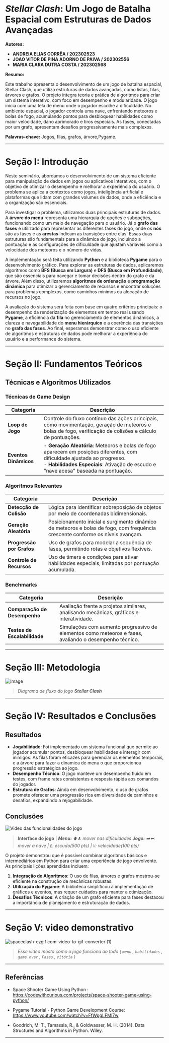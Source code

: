 # *Stellar Clash*: Um Jogo de Batalha Espacial com Estruturas de Dados Avançadas

**Autores:** 
- **ANDREIA ELIAS CORRÊA  /  202302523**
- **JOAO VITOR DE PINA ADORNO DE PAIVA /  202302556** 
- **MARIA CLARA DUTRA COSTA / 202302568**

**Resumo:**  

Este trabalho apresenta o desenvolvimento de um jogo de batalha espacial, Stellar Clash, que utiliza estruturas de dados avançadas, como listas, filas, árvores e grafos. O projeto integra teoria e prática de algoritmos para criar um sistema interativo, com foco em desempenho e modularidade. O jogo inicia com uma tela de menu onde o jogador escolhe a dificuldade. No ambiente espacial, o jogador controla uma nave, enfrentando meteoros e bolas de fogo, acumulando pontos para desbloquear habilidades como maior velocidade, dano aprimorado e tiros especiais. As fases, conectadas por um grafo, apresentam desafios progressivamente mais complexos. 

**Palavras-chave:** Jogos, filas, grafos, árvore,Pygame.

---

# **Seção I: Introdução**

   Neste seminário, abordamos o desenvolvimento de um sistema eficiente para manipulação de dados em jogos ou aplicativos interativos, com o objetivo de otimizar o desempenho e melhorar a experiência do usuário. O problema se aplica a contextos como jogos, inteligência artificial e plataformas que lidam com grandes volumes de dados, onde a eficiência e a organização são essenciais.
   
   Para investigar o problema, utilizamos duas principais estruturas de dados. A **árvore do menu** representa uma hierarquia de opções e subopções, funcionando como um meio de navegação para o usuário. Já o **grafo das fases** é utilizado para representar as diferentes fases do jogo, onde os **nós** são as fases e as **arestas** indicam as transições entre elas. Essas duas estruturas são fundamentais para a dinâmica do jogo, incluindo a pontuação e as configurações de dificuldade que ajustam variáveis como a velocidade dos meteoros e o número de vidas.
   
   A implementação será feita utilizando **Python** e a biblioteca **Pygame** para o desenvolvimento gráfico. Para explorar as estruturas de dados, aplicaremos algoritmos como **BFS (Busca em Largura)** e **DFS (Busca em Profundidade)**, que são essenciais para navegar e tomar decisões dentro do grafo e da árvore. Além disso, utilizaremos **algoritmos de ordenação** e **programação dinâmica** para otimizar o gerenciamento de recursos e encontrar soluções para problemas complexos, como caminhos mínimos ou alocação de recursos no jogo.
   
   A avaliação do sistema será feita com base em quatro critérios principais: o desempenho da renderização de elementos em tempo real usando **Pygame**, a eficiência da **fila** no gerenciamento de elementos dinâmicos, a clareza e navegabilidade do **menu hierárquico** e a coerência das transições no **grafo das fases**. Ao final, esperamos demonstrar como o uso eficiente de algoritmos e estruturas de dados pode melhorar a experiência do usuário e a performance do sistema.

---

# **Seção II: Fundamentos Teóricos**

## Técnicas e Algoritmos Utilizados

### **Técnicas de Game Design**    
| **Categoria**         | **Descrição**                                                                                   |
|------------------------|-------------------------------------------------------------------------------------------------                                                                                       |
| **Loop de Jogo**       | Controle do fluxo contínuo das ações principais, como movimentação, geração de meteoros e bolas de fogo, verificação de colisões e cálculo de pontuações. |
| **Eventos Dinâmicos**  | - **Geração Aleatória**: Meteoros e bolas de fogo aparecem em posições diferentes, com dificuldade ajustada ao progresso. <br> - **Habilidades Especiais**: Ativação de escudo e "nave acesa" baseada na pontuação. |

### **Algoritmos Relevantes**   
| **Categoria**         | **Descrição**                                                                                   |
|------------------------|-------------------------------------------------------------------------------------------------                                                                                
| **Detecção de Colisão**| Lógica para identificar sobreposição de objetos por meio de coordenadas bidimensionais.         |
| **Geração Aleatória**  | Posicionamento inicial e surgimento dinâmico de meteoros e bolas de fogo, com frequência crescente conforme os níveis avançam. |
| **Progressão por Grafos** | Uso de grafos para modelar a sequência de fases, permitindo rotas e objetivos flexíveis.       |
| **Controle de Recursos** | Uso de timers e condições para ativar habilidades especiais, limitadas por pontuação acumulada. |

### **Benchmarks**         
| **Categoria**         | **Descrição**                                                                                   |
|------------------------|-----------------------------------------------------------------------------------------------|
| **Comparação de Desempenho** | Avaliação frente a projetos similares, analisando mecânicas, gráficos e interatividade.     |
| **Testes de Escalabilidade** | Simulações com aumento progressivo de elementos como meteoros e fases, avaliando o desempenho técnico. |

---

# **Seção III: Metodologia**  

  ![image](https://github.com/user-attachments/assets/945b0733-002d-414f-8f04-ac60c46c6d01)

  > *Diagrama de fluxo do jogo **Stellar Clash***
  
---

# **Seção IV: Resultados e Conclusões**

## **Resultados**  
- **Jogabilidade**: Foi implementado um sistema funcional que permite ao jogador acumular pontos, desbloquear habilidades e interagir com inimigos. As filas foram eficazes para gerenciar os elementos temporais, e a árvore para fazer a dinamica de menu o que proporcionou progressão estratégica ao jogo.  
- **Desempenho Técnico**: O jogo manteve um desempenho fluido em testes, com frame rates consistentes e resposta rápida aos comandos do jogador.  
- **Estrutura de Grafos**: Ainda em desenvolvimento, o uso de grafos promete oferecer uma progressão rica em diversidade de caminhos e desafios, expandindo a rejogabilidade.  

## **Conclusões**  
![Video das funcionalidades do jogo](https://github.com/user-attachments/assets/51869970-ae32-466d-8089-61d7ad8d6768)
 > **Interface do jogo** |
> ***Menu:** ⬆️⬇️: mover nas dificuldades*
> ***Jogo:** ➡️⬅️: mover a nave | `E`: escudo(500 pts) | `V`: velocidade(100 pts)*

O projeto demonstrou que é possível combinar algoritmos básicos e intermediários em Python para criar uma experiência de jogo envolvente. As principais lições aprendidas incluem:  
1. **Integração de Algoritmos**: O uso de filas, árvores e grafos mostrou-se eficiente na construção de mecânicas robustas.  
2. **Utilização do Pygame**: A biblioteca simplificou a implementação de gráficos e eventos, mas requer cuidados para manter a otimização.  
3. **Desafios Técnicos**: A criação de um grafo eficiente para fases destacou a importância de planejamento e estruturação de dados.

---

# **Seção V: video demonstrativo**

![spaceclash-ezgif com-video-to-gif-converter (1)](https://github.com/user-attachments/assets/294d240f-71c3-4553-adc1-930d43282c65)
 > *Esse video mosta como o jogo funciona ao todo ( `menu` , `habilidades` , `game over` , `Fases` , `vitória` )*

---

## **Referências**

- Space Shooter Game Using Python : https://codewithcurious.com/projects/space-shooter-game-using-python/

- Pygame Tutorial - Python Game Development Course: https://www.youtube.com/watch?v=FfWpgLFMI7w

- Goodrich, M. T., Tamassia, R., & Goldwasser, M. H. (2014). Data Structures and Algorithms in Python. Wiley.

---
